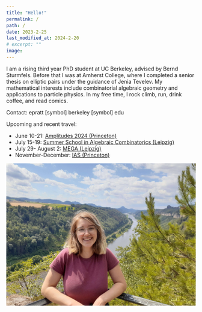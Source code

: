```yaml
---
title: "Hello!"
permalink: /
path: /
date: 2023-2-25
last_modified_at: 2024-2-20
# excerpt: ""
image:
---
```


I am a rising third year PhD student at UC Berkeley, advised by Bernd Sturmfels. Before that I was at Amherst College, where I completed a senior thesis on elliptic pairs under the guidance of Jenia Tevelev. My mathematical interests include combinatorial algebraic geometry and applications to particle physics. In my free time, I rock climb, run, drink coffee, and read comics.

Contact: epratt [symbol] berkeley [symbol] edu

Upcoming and recent travel:
* June 10-21: [Amplitudes 2024 (Princeton)](https://www.ias.edu/amplitudes2024)
* July 15-19: [Summer School in Algebraic Combinatorics (Leipzig)](https://www.mis.mpg.de/events/series/summer-school-in-algebraic-combinatorics)
* July 29- August 2: [MEGA (Leipzig)](https://www.mis.mpg.de/events/series/mega-2024)
* November-December: [IAS (Princeton)](https://www.ias.edu/math/events/sp/24-25)

![alt text](/assets/images/hike.jpg "Title")
